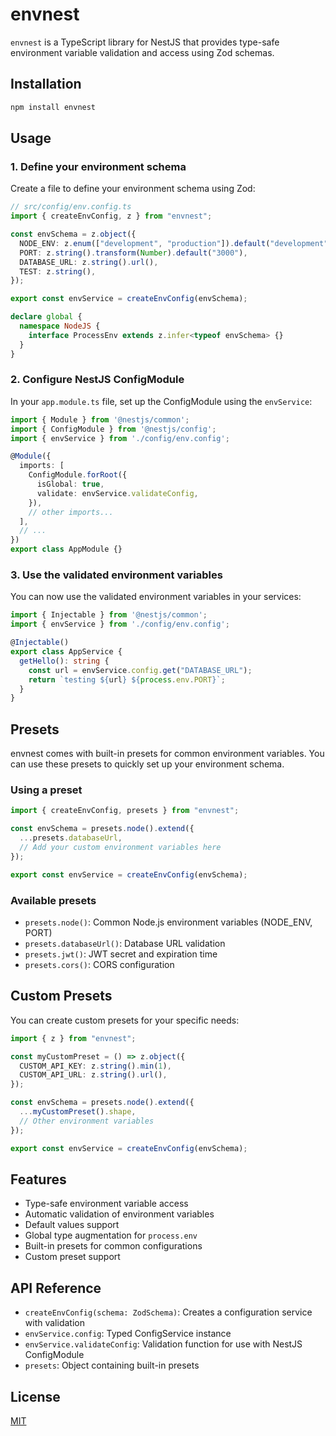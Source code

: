 # envnest

`envnest` is a TypeScript library for NestJS that provides type-safe environment variable validation and access using Zod schemas.

## Installation

```bash
npm install envnest
```

## Usage

### 1. Define your environment schema

Create a file to define your environment schema using Zod:

```typescript
// src/config/env.config.ts
import { createEnvConfig, z } from "envnest";

const envSchema = z.object({
  NODE_ENV: z.enum(["development", "production"]).default("development"),
  PORT: z.string().transform(Number).default("3000"),
  DATABASE_URL: z.string().url(),
  TEST: z.string(),
});

export const envService = createEnvConfig(envSchema);

declare global {
  namespace NodeJS {
    interface ProcessEnv extends z.infer<typeof envSchema> {}
  }
}
```

### 2. Configure NestJS ConfigModule

In your `app.module.ts` file, set up the ConfigModule using the `envService`:

```typescript
import { Module } from '@nestjs/common';
import { ConfigModule } from '@nestjs/config';
import { envService } from './config/env.config';

@Module({
  imports: [
    ConfigModule.forRoot({
      isGlobal: true,
      validate: envService.validateConfig,
    }),
    // other imports...
  ],
  // ...
})
export class AppModule {}
```

### 3. Use the validated environment variables

You can now use the validated environment variables in your services:

```typescript
import { Injectable } from '@nestjs/common';
import { envService } from './config/env.config';

@Injectable()
export class AppService {
  getHello(): string {
    const url = envService.config.get("DATABASE_URL");
    return `testing ${url} ${process.env.PORT}`;
  }
}
```

## Presets

envnest comes with built-in presets for common environment variables. You can use these presets to quickly set up your environment schema.

### Using a preset

```typescript
import { createEnvConfig, presets } from "envnest";

const envSchema = presets.node().extend({
  ...presets.databaseUrl,
  // Add your custom environment variables here
});

export const envService = createEnvConfig(envSchema);
```

### Available presets

- `presets.node()`: Common Node.js environment variables (NODE_ENV, PORT)
- `presets.databaseUrl()`: Database URL validation
- `presets.jwt()`: JWT secret and expiration time
- `presets.cors()`: CORS configuration

## Custom Presets

You can create custom presets for your specific needs:

```typescript
import { z } from "envnest";

const myCustomPreset = () => z.object({
  CUSTOM_API_KEY: z.string().min(1),
  CUSTOM_API_URL: z.string().url(),
});

const envSchema = presets.node().extend({
  ...myCustomPreset().shape,
  // Other environment variables
});

export const envService = createEnvConfig(envSchema);
```

## Features

- Type-safe environment variable access
- Automatic validation of environment variables
- Default values support
- Global type augmentation for `process.env`
- Built-in presets for common configurations
- Custom preset support

## API Reference

- `createEnvConfig(schema: ZodSchema)`: Creates a configuration service with validation
- `envService.config`: Typed ConfigService instance
- `envService.validateConfig`: Validation function for use with NestJS ConfigModule
- `presets`: Object containing built-in presets

## License

[MIT](LICENSE)
